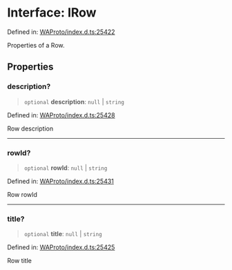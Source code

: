 # Interface: IRow

Defined in: [WAProto/index.d.ts:25422](https://github.com/Fokusdotid/Baileys/blob/c2e37a764497a58082d1525ba2f083f341e3eefa/WAProto/index.d.ts#L25422)

Properties of a Row.

## Properties

### description?

> `optional` **description**: `null` \| `string`

Defined in: [WAProto/index.d.ts:25428](https://github.com/Fokusdotid/Baileys/blob/c2e37a764497a58082d1525ba2f083f341e3eefa/WAProto/index.d.ts#L25428)

Row description

***

### rowId?

> `optional` **rowId**: `null` \| `string`

Defined in: [WAProto/index.d.ts:25431](https://github.com/Fokusdotid/Baileys/blob/c2e37a764497a58082d1525ba2f083f341e3eefa/WAProto/index.d.ts#L25431)

Row rowId

***

### title?

> `optional` **title**: `null` \| `string`

Defined in: [WAProto/index.d.ts:25425](https://github.com/Fokusdotid/Baileys/blob/c2e37a764497a58082d1525ba2f083f341e3eefa/WAProto/index.d.ts#L25425)

Row title
